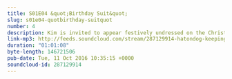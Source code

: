 ```yaml
---
title: S01E04 &quot;Birthday Suit&quot;
slug: s01e04-quotbirthday-suitquot
number: 4
description: Kim is invited to appear festively undressed on the Christmas cover of Playboy, but is worried about just how undressed that will need to be. Kris is less concerned. And just how will Bruce feel about all this?
link-mp3: http://feeds.soundcloud.com/stream/287129914-hatondog-keeping-up-with-keeping-up-with-the-kardashians-ep4-s01e04-birthday-suit.mp3
duration: "01:01:08"
byte-length: 146721506
pub-date: Tue, 11 Oct 2016 10:35:15 +0000
soundcloud-id: 287129914
---
```

